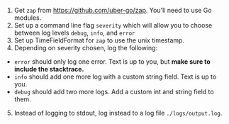 1. Get `zap` from https://github.com/uber-go/zap. You'll need to use Go modules.
2. Set up a command line flag `severity` which will allow you to choose between log levels `debug`, `info`, and `error`
3. Set up TimeFieldFormat for `zap` to use the unix timestamp.
4. Depending on severity chosen, log the following:
* `error` should only log one error. Text is up to you, but **make sure to include the stacktrace.**
* `info` should add one more log with a custom string field. Text is up to you.
* `debug` should add two more logs. Add a custom int and string field to them.
5. Instead of logging to stdout, log instead to a log file `./logs/output.log`.